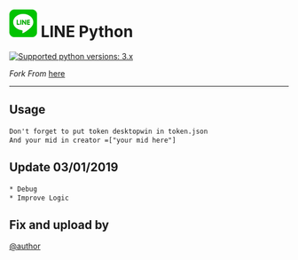 # ![logo](TOKEN/LINE.png) LINE Python

 [![Supported python versions: 3.x](https://img.shields.io/badge/python-3.x-green.svg "Supported python versions: 3.x")](https://www.python.org/downloads/) 

*Fork From* [here](https://github.com/edoi777/BotLgToken)

----

## Usage
```
Don't forget to put token desktopwin in token.json
And your mid in creator =["your mid here"]
```

## Update 03/01/2019
```
* Debug 
* Improve Logic
```

## Fix and upload by 
[@author](https://line.me/ti/p/3eamxoks_T)
